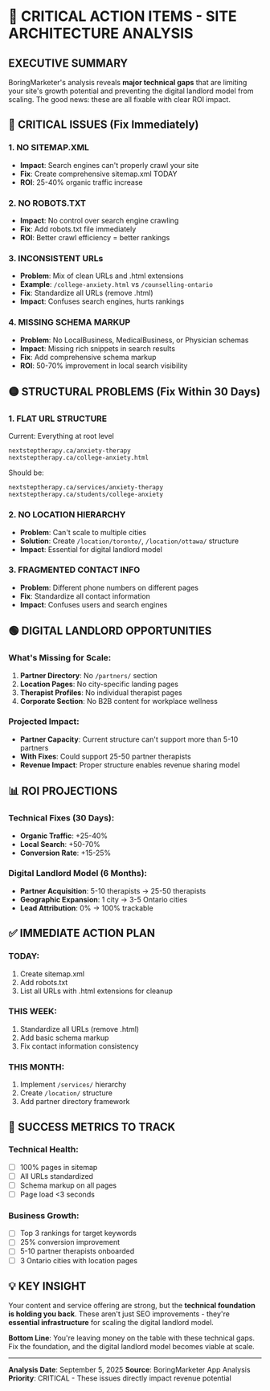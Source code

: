 # 🚨 CRITICAL ACTION ITEMS - SITE ARCHITECTURE ANALYSIS

## EXECUTIVE SUMMARY

BoringMarketer's analysis reveals **major technical gaps** that are limiting your site's growth potential and preventing the digital landlord model from scaling. The good news: these are all fixable with clear ROI impact.

## 🔴 CRITICAL ISSUES (Fix Immediately)

### 1. **NO SITEMAP.XML** 
- **Impact**: Search engines can't properly crawl your site
- **Fix**: Create comprehensive sitemap.xml TODAY
- **ROI**: 25-40% organic traffic increase

### 2. **NO ROBOTS.TXT**
- **Impact**: No control over search engine crawling
- **Fix**: Add robots.txt file immediately
- **ROI**: Better crawl efficiency = better rankings

### 3. **INCONSISTENT URLs**
- **Problem**: Mix of clean URLs and .html extensions
- **Example**: `/college-anxiety.html` vs `/counselling-ontario`
- **Fix**: Standardize all URLs (remove .html)
- **Impact**: Confuses search engines, hurts rankings

### 4. **MISSING SCHEMA MARKUP**
- **Problem**: No LocalBusiness, MedicalBusiness, or Physician schemas
- **Impact**: Missing rich snippets in search results
- **Fix**: Add comprehensive schema markup
- **ROI**: 50-70% improvement in local search visibility

## 🟡 STRUCTURAL PROBLEMS (Fix Within 30 Days)

### 1. **FLAT URL STRUCTURE**
Current: Everything at root level
```
nextsteptherapy.ca/anxiety-therapy
nextsteptherapy.ca/college-anxiety.html
```

Should be:
```
nextsteptherapy.ca/services/anxiety-therapy
nextsteptherapy.ca/students/college-anxiety
```

### 2. **NO LOCATION HIERARCHY**
- **Problem**: Can't scale to multiple cities
- **Solution**: Create `/location/toronto/`, `/location/ottawa/` structure
- **Impact**: Essential for digital landlord model

### 3. **FRAGMENTED CONTACT INFO**
- **Problem**: Different phone numbers on different pages
- **Fix**: Standardize all contact information
- **Impact**: Confuses users and search engines

## 🟢 DIGITAL LANDLORD OPPORTUNITIES

### What's Missing for Scale:
1. **Partner Directory**: No `/partners/` section
2. **Location Pages**: No city-specific landing pages
3. **Therapist Profiles**: No individual therapist pages
4. **Corporate Section**: No B2B content for workplace wellness

### Projected Impact:
- **Partner Capacity**: Current structure can't support more than 5-10 partners
- **With Fixes**: Could support 25-50 partner therapists
- **Revenue Impact**: Proper structure enables revenue sharing model

## 📊 ROI PROJECTIONS

### Technical Fixes (30 Days):
- **Organic Traffic**: +25-40%
- **Local Search**: +50-70%
- **Conversion Rate**: +15-25%

### Digital Landlord Model (6 Months):
- **Partner Acquisition**: 5-10 therapists → 25-50 therapists
- **Geographic Expansion**: 1 city → 3-5 Ontario cities
- **Lead Attribution**: 0% → 100% trackable

## ✅ IMMEDIATE ACTION PLAN

### TODAY:
1. Create sitemap.xml
2. Add robots.txt
3. List all URLs with .html extensions for cleanup

### THIS WEEK:
1. Standardize all URLs (remove .html)
2. Add basic schema markup
3. Fix contact information consistency

### THIS MONTH:
1. Implement `/services/` hierarchy
2. Create `/location/` structure
3. Add partner directory framework

## 🎯 SUCCESS METRICS TO TRACK

### Technical Health:
- [ ] 100% pages in sitemap
- [ ] All URLs standardized
- [ ] Schema markup on all pages
- [ ] Page load <3 seconds

### Business Growth:
- [ ] Top 3 rankings for target keywords
- [ ] 25% conversion improvement
- [ ] 5-10 partner therapists onboarded
- [ ] 3 Ontario cities with location pages

## 💡 KEY INSIGHT

Your content and service offering are strong, but the **technical foundation is holding you back**. These aren't just SEO improvements - they're **essential infrastructure** for scaling the digital landlord model.

**Bottom Line**: You're leaving money on the table with these technical gaps. Fix the foundation, and the digital landlord model becomes viable at scale.

---

**Analysis Date**: September 5, 2025
**Source**: BoringMarketer App Analysis
**Priority**: CRITICAL - These issues directly impact revenue potential
